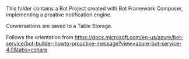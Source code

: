 This folder contains a Bot Project created with Bot Framework Composer, implementing a proative notification engine.

Conversations are saved to a Table Storage.

Follows the orientation from https://docs.microsoft.com/en-us/azure/bot-service/bot-builder-howto-proactive-message?view=azure-bot-service-4.0&tabs=csharp
